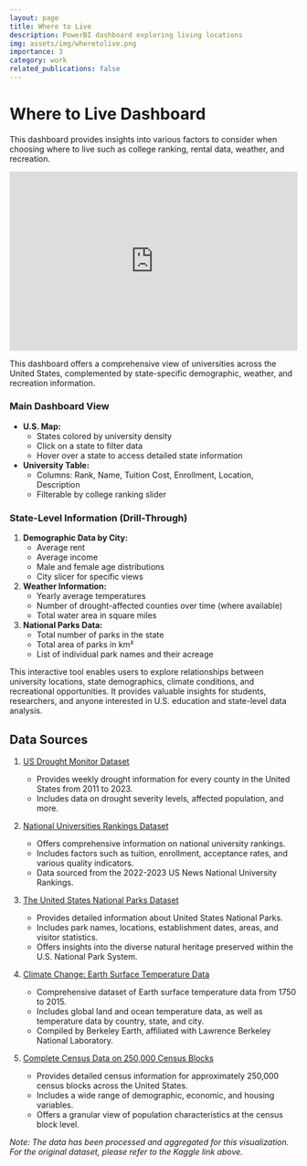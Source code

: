 ```yaml
---
layout: page
title: Where to Live
description: PowerBI dashboard exploring living locations
img: assets/img/wheretolive.png
importance: 3
category: work
related_publications: false
---
```


# Where to Live Dashboard

This dashboard provides insights into various factors to consider when choosing where to live such as college ranking, rental data, weather, and recreation.

<div style="position: relative; padding-bottom: 62.25%; height: 0; overflow: hidden;">
  <iframe title="Where to live" style="position: absolute; top: 0; left: 0; width: 100%; height: 100%;" src="https://app.powerbi.com/view?r=eyJrIjoiMmEwNmE4NzctYjcyNS00OWNlLWFiNjAtMDRiNGNkZTllNzU5IiwidCI6IjMxZDdlMmE1LWJkZDgtNDE0ZS05ZTk3LWJlYTk5OGViZGZlMSIsImMiOjN9&pageName=ReportSection" frameborder="0" allowFullScreen="true"></iframe>
</div>


<p>This dashboard offers a comprehensive view of universities across the United States, complemented by state-specific demographic, weather, and recreation information.</p>

<h3>Main Dashboard View</h3>
<ul>
  <li><strong>U.S. Map:</strong>
    <ul>
      <li>States colored by university density</li>
      <li>Click on a state to filter data</li>
      <li>Hover over a state to access detailed state information</li>
    </ul>
  </li>
  <li><strong>University Table:</strong>
    <ul>
      <li>Columns: Rank, Name, Tuition Cost, Enrollment, Location, Description</li>
      <li>Filterable by college ranking slider</li>
    </ul>
  </li>
</ul>

<h3>State-Level Information (Drill-Through)</h3>
<ol>
  <li><strong>Demographic Data by City:</strong>
    <ul>
      <li>Average rent</li>
      <li>Average income</li>
      <li>Male and female age distributions</li>
      <li>City slicer for specific views</li>
    </ul>
  </li>
  <li><strong>Weather Information:</strong>
    <ul>
      <li>Yearly average temperatures</li>
      <li>Number of drought-affected counties over time (where available)</li>
      <li>Total water area in square miles</li>
    </ul>
  </li>
  <li><strong>National Parks Data:</strong>
    <ul>
      <li>Total number of parks in the state</li>
      <li>Total area of parks in km²</li>
      <li>List of individual park names and their acreage</li>
    </ul>
  </li>
</ol>

<p>This interactive tool enables users to explore relationships between university locations, state demographics, climate conditions, and recreational opportunities. It provides valuable insights for students, researchers, and anyone interested in U.S. education and state-level data analysis.</p>

## Data Sources

1. [US Drought Monitor Dataset](https://www.kaggle.com/datasets/us-drought-monitor/united-states-droughts-by-county)
   - Provides weekly drought information for every county in the United States from 2011 to 2023.
   - Includes data on drought severity levels, affected population, and more.

2. [National Universities Rankings Dataset](https://www.kaggle.com/datasets/thedevastator/national-universities-rankings-explore-quality-t)
   - Offers comprehensive information on national university rankings.
   - Includes factors such as tuition, enrollment, acceptance rates, and various quality indicators.
   - Data sourced from the 2022-2023 US News National University Rankings.

3. [The United States National Parks Dataset](https://www.kaggle.com/datasets/thedevastator/the-united-states-national-parks)
   - Provides detailed information about United States National Parks.
   - Includes park names, locations, establishment dates, areas, and visitor statistics.
   - Offers insights into the diverse natural heritage preserved within the U.S. National Park System.

4. [Climate Change: Earth Surface Temperature Data](https://www.kaggle.com/datasets/berkeleyearth/climate-change-earth-surface-temperature-data)
   - Comprehensive dataset of Earth surface temperature data from 1750 to 2015.
   - Includes global land and ocean temperature data, as well as temperature data by country, state, and city.
   - Compiled by Berkeley Earth, affiliated with Lawrence Berkeley National Laboratory.

5. [Complete Census Data on 250,000 Census Blocks](https://www.kaggle.com/datasets/axelrokahr/complete-census-data-on-250000-census-blocks)
   - Provides detailed census information for approximately 250,000 census blocks across the United States.
   - Includes a wide range of demographic, economic, and housing variables.
   - Offers a granular view of population characteristics at the census block level.

_Note: The data has been processed and aggregated for this visualization. For the original dataset, please refer to the Kaggle link above._
